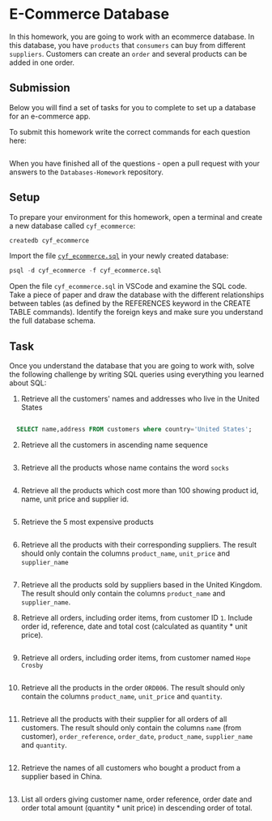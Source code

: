 # E-Commerce Database

In this homework, you are going to work with an ecommerce database. In this database, you have `products` that `consumers` can buy from different `suppliers`. Customers can create an `order` and several products can be added in one order.

## Submission

Below you will find a set of tasks for you to complete to set up a database for an e-commerce app.

To submit this homework write the correct commands for each question here:
```sql


```

When you have finished all of the questions - open a pull request with your answers to the `Databases-Homework` repository.

## Setup

To prepare your environment for this homework, open a terminal and create a new database called `cyf_ecommerce`:

```sql
createdb cyf_ecommerce
```

Import the file [`cyf_ecommerce.sql`](./cyf_ecommerce.sql) in your newly created database:

```sql
psql -d cyf_ecommerce -f cyf_ecommerce.sql
```

Open the file `cyf_ecommerce.sql` in VSCode and examine the SQL code. Take a piece of paper and draw the database with the different relationships between tables (as defined by the REFERENCES keyword in the CREATE TABLE commands). Identify the foreign keys and make sure you understand the full database schema.

## Task

Once you understand the database that you are going to work with, solve the following challenge by writing SQL queries using everything you learned about SQL:

1. Retrieve all the customers' names and addresses who live in the United States
```sql

  SELECT name,address FROM customers where country='United States';

```

2. Retrieve all the customers in ascending name sequence
```sql


```
3. Retrieve all the products whose name contains the word `socks`
```sql


```
4. Retrieve all the products which cost more than 100 showing product id, name, unit price and supplier id.
```sql


```
5. Retrieve the 5 most expensive products
```sql


```
6. Retrieve all the products with their corresponding suppliers. The result should only contain the columns `product_name`, `unit_price` and `supplier_name`
```sql


```
7. Retrieve all the products sold by suppliers based in the United Kingdom. The result should only contain the columns `product_name` and `supplier_name`.

8. Retrieve all orders, including order items, from customer ID `1`. Include order id, reference, date and total cost (calculated as quantity * unit price).
```sql


```
9. Retrieve all orders, including order items, from customer named `Hope Crosby`
```sql


```
10. Retrieve all the products in the order `ORD006`. The result should only contain the columns `product_name`, `unit_price` and `quantity`.
```sql


```
11. Retrieve all the products with their supplier for all orders of all customers. The result should only contain the columns `name` (from customer), `order_reference`, `order_date`, `product_name`, `supplier_name` and `quantity`.
```sql


```
12. Retrieve the names of all customers who bought a product from a supplier based in China.
```sql


```
13. List all orders giving customer name, order reference, order date and order total amount (quantity * unit price) in descending order of total.
```sql


```
